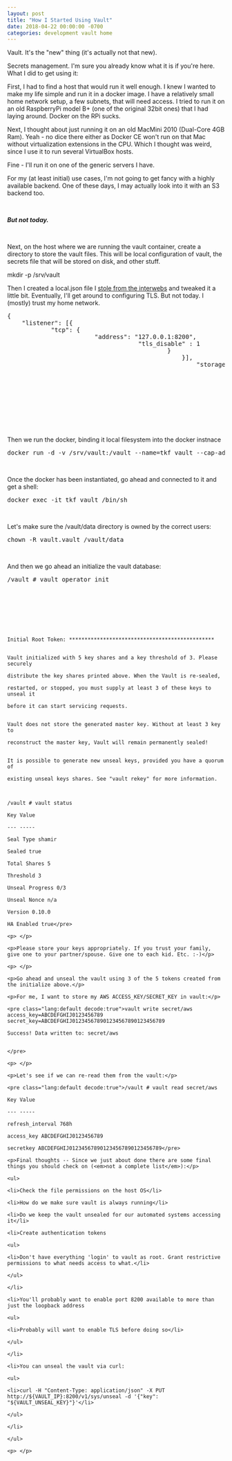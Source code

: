 ```yaml
---
layout: post
title: "How I Started Using Vault"
date: 2018-04-22 00:00:00 -0700
categories: development vault home
---
```


<p>Vault. It's the "new" thing (it's actually not that new).</p>
<p>Secrets management. I'm sure you already know what it is if you're here. What I did to get using it:</p>
<p>First, I had to find a host that would run it well enough. I knew I wanted to make my life simple and run it in a docker image. I have a relatively small home network setup, a few subnets, that will need access. I tried to run it on an old RaspberryPi model B+ (one of the original 32bit ones) that I had laying around. Docker on the RPi sucks.</p>
<p>Next, I thought about just running it on an old MacMini 2010 (Dual-Core 4GB Ram). Yeah - no dice there either as Docker CE won't run on that Mac without virtualization extensions in the CPU. Which I thought was weird, since I use it to run several VirtualBox hosts.</p>
<p>Fine - I'll run it on one of the generic servers I have.</p>
<p>For my (at least initial) use cases, I'm not going to get fancy with a highly available backend. One of these days, I may actually look into it with an S3 backend too.</p>
<p> </p>
<p><em><strong>But not today.</strong></em></p>
<p> </p>
<p>Next, on the host where we are running the vault container, create a directory to store the vault files. This will be local configuration of vault, the secrets file that will be stored on disk, and other stuff.</p>
<p>mkdir -p /srv/vault</p>
<p>Then I created a local.json file I <a href="https://www.melvinvivas.com/secrets-management-using-docker-hashicorp-vault/">stole from the interwebs</a> and tweaked it a little bit. Eventually, I'll get around to configuring TLS. But not today. I (mostly) trust my home network.</p>
<pre class="lang:default decode:true" title="local.json configuration for vault">{
    "listener": [{
            "tcp": {
                        "address": "127.0.0.1:8200",
                                    "tls_disable" : 1
                                            }
                                                }],
                                                    "storage" :{
                                                            "file" : {
                                                                        "path" : "/vault/data"
                                                                                }
                                                                                    }
                                                                                        "max_lease_ttl": "10h",
                                                                                            "default_lease_ttl": "10h",
                                                                                            }</pre>
                                                                                            <p> </p>
                                                                                            <p>Then we run the docker, binding it local filesystem into the docker instnace</p>
                                                                                            <pre class="lang:default decode:true ">docker run -d -v /srv/vault:/vault --name=tkf_vault --cap-add=IPC_LOCK vault server</pre>
                                                                                            <p> </p>
                                                                                            <p>Once the docker has been instantiated, go ahead and connected to it and get a shell:</p>
                                                                                            <pre class="lang:default decode:true ">docker exec -it tkf_vault /bin/sh</pre>
                                                                                            <p> </p>
                                                                                            <p>Let's make sure the /vault/data directory is owned by the correct users:</p>
                                                                                            <pre class="lang:default decode:true ">chown -R vault.vault /vault/data</pre>
                                                                                            <p> </p>
                                                                                            <p>And then we go ahead an initialize the vault database:</p>
                                                                                            <pre class="lang:default decode:true" title="vault operator init">/vault # vault operator init
                                                                                            Unseal Key 1: ***********************************************
                                                                                            Unseal Key 2: ***********************************************
                                                                                            Unseal Key 3: ***********************************************
                                                                                            Unseal Key 4: ***********************************************
                                                                                            Unseal Key 5: ***********************************************

                                                                                            Initial Root Token: ***********************************************

                                                                                            Vault initialized with 5 key shares and a key threshold of 3. Please securely
                                                                                            distribute the key shares printed above. When the Vault is re-sealed,
                                                                                            restarted, or stopped, you must supply at least 3 of these keys to unseal it
                                                                                            before it can start servicing requests.

                                                                                            Vault does not store the generated master key. Without at least 3 key to
                                                                                            reconstruct the master key, Vault will remain permanently sealed!

                                                                                            It is possible to generate new unseal keys, provided you have a quorum of
                                                                                            existing unseal keys shares. See "vault rekey" for more information.


                                                                                            /vault # vault status
                                                                                            Key Value
                                                                                            --- -----
                                                                                            Seal Type shamir
                                                                                            Sealed true
                                                                                            Total Shares 5
                                                                                            Threshold 3
                                                                                            Unseal Progress 0/3
                                                                                            Unseal Nonce n/a
                                                                                            Version 0.10.0
                                                                                            HA Enabled true</pre>
                                                                                            <p> </p>
                                                                                            <p>Please store your keys appropriately. If you trust your family, give one to your partner/spouse. Give one to each kid. Etc. :-)</p>
                                                                                            <p> </p>
                                                                                            <p>Go ahead and unseal the vault using 3 of the 5 tokens created from the initialize above.</p>
                                                                                            <p>For me, I want to store my AWS ACCESS_KEY/SECRET_KEY in vault:</p>
                                                                                            <pre class="lang:default decode:true">vault write secret/aws access_key=ABCDEFGHIJ0123456789 secret_key=ABCDEFGHIJ012345678901234567890123456789
                                                                                            Success! Data written to: secret/aws

                                                                                            </pre>
                                                                                            <p> </p>
                                                                                            <p>Let's see if we can re-read them from the vault:</p>
                                                                                            <pre class="lang:default decode:true">/vault # vault read secret/aws
                                                                                            Key Value
                                                                                            --- -----
                                                                                            refresh_interval 768h
                                                                                            access_key ABCDEFGHIJ0123456789
                                                                                            secretkey ABCDEFGHIJ012345678901234567890123456789</pre>
                                                                                            <p>Final thoughts -- Since we just about done there are some final things you should check on (<em>not a complete list</em>):</p>
                                                                                            <ul>
                                                                                            <li>Check the file permissions on the host OS</li>
                                                                                            <li>How do we make sure vault is always running</li>
                                                                                            <li>Do we keep the vault unsealed for our automated systems accessing it</li>
                                                                                            <li>Create authentication tokens
                                                                                            <ul>
                                                                                            <li>Don't have everything 'login' to vault as root. Grant restrictive permissions to what needs access to what.</li>
                                                                                            </ul>
                                                                                            </li>
                                                                                            <li>You'll probably want to enable port 8200 available to more than just the loopback address
                                                                                            <ul>
                                                                                            <li>Probably will want to enable TLS before doing so</li>
                                                                                            </ul>
                                                                                            </li>
                                                                                            <li>You can unseal the vault via curl:
                                                                                            <ul>
                                                                                            <li>curl -H "Content-Type: application/json" -X PUT http://${VAULT_IP}:8200/v1/sys/unseal -d '{"key": "${VAULT_UNSEAL_KEY}"}'</li>
                                                                                            </ul>
                                                                                            </li>
                                                                                            </ul>
                                                                                            <p> </p>
